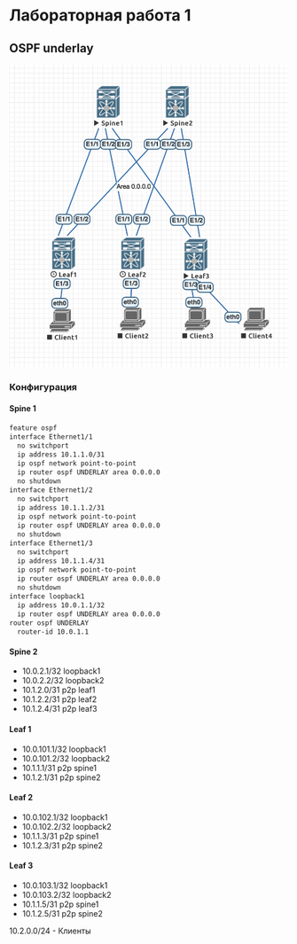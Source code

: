 # Лабораторная работа 1
## OSPF underlay
![Схема сети](net.png "Схема сети")
### Конфигурация
#### Spine 1  
    feature ospf
    interface Ethernet1/1
      no switchport
      ip address 10.1.1.0/31
      ip ospf network point-to-point
      ip router ospf UNDERLAY area 0.0.0.0
      no shutdown
    interface Ethernet1/2
      no switchport
      ip address 10.1.1.2/31
      ip ospf network point-to-point
      ip router ospf UNDERLAY area 0.0.0.0
      no shutdown
    interface Ethernet1/3
      no switchport
      ip address 10.1.1.4/31
      ip ospf network point-to-point
      ip router ospf UNDERLAY area 0.0.0.0
      no shutdown
    interface loopback1
      ip address 10.0.1.1/32
      ip router ospf UNDERLAY area 0.0.0.0
    router ospf UNDERLAY
      router-id 10.0.1.1
#### Spine 2
* 10.0.2.1/32 loopback1
* 10.0.2.2/32 loopback2
* 10.1.2.0/31 p2p leaf1
* 10.1.2.2/31 p2p leaf2
* 10.1.2.4/31 p2p leaf3
#### Leaf 1
* 10.0.101.1/32 loopback1
* 10.0.101.2/32 loopback2
* 10.1.1.1/31 p2p spine1
* 10.1.2.1/31 p2p spine2
#### Leaf 2
* 10.0.102.1/32 loopback1
* 10.0.102.2/32 loopback2
* 10.1.1.3/31 p2p spine1
* 10.1.2.3/31 p2p spine2
#### Leaf 3
* 10.0.103.1/32 loopback1
* 10.0.103.2/32 loopback2
* 10.1.1.5/31 p2p spine1
* 10.1.2.5/31 p2p spine2

10.2.0.0/24 - Клиенты
